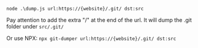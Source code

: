 `node .\dump.js url:https://{website}/.git/ dst:src`

Pay attention to add the extra "/" at the end of the url.
It will dump the .git folder under `src/.git/`

Or use NPX: `npx git-dumper url:https://{website}/.git/ dst:src`